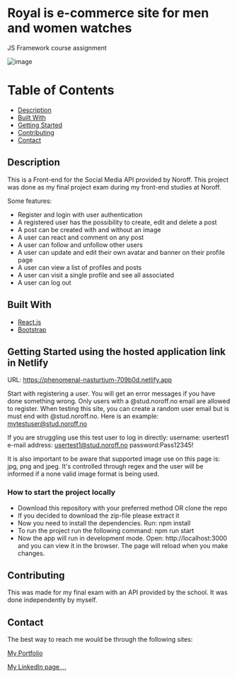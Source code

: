 # Royal is e-commerce site for men and women watches
JS Framework course assignment

![image](https://i.ibb.co/JRp7Kqs/royal-webpage-image.jpg)




# Table of Contents

- [Description](#description)
- [Built With](#built-with)
- [Getting Started](#getting-started)
- [Contributing](#contributing)
- [Contact](#contact)

## Description

This is a Front-end for the Social Media API provided by Noroff. This project was done as my final project exam during my front-end studies at Noroff.

Some features:
- Register and login with user authentication
- A registered user has the possibility to create, edit and delete a post
- A post can be created with and without an image
- A user can react and comment on any post
- A user can follow and unfollow other users
- A user can update and edit their own avatar and banner on their profile   
  page
- A user can view a list of profiles and posts
- A user can visit a single profile and see all associated
- A user can log out

## Built With

- [React.js](https://reactjs.org/)
- [Bootstrap](https://getbootstrap.com)

## Getting Started using the hosted application link in Netlify

URL: https://phenomenal-nasturtium-709b0d.netlify.app

Start with registering a user. You will get an error messages if you have done something wrong. Only users with a @stud.noroff.no email are allowed to register. 
When testing this site, you can create a random user email but is must end with @stud.noroff.no. Here is an example: 
mytestuser@stud.noroff.no

If you are struggling use this test user to log in directly:
username: usertest1
e-mail address: usertest1@stud.noroff.no
password:Pass12345!

It is also important to be aware that supported image use on this page is: jpg, png and jpeg. It's controlled through regex and the user will be informed if a none valid image format is being used.

### How to start the project locally

- Download this repository with your preferred method OR clone the repo
- If you decided to download the zip-file please extract it
- Now you need to install the dependencies. Run: npm install
- To run the project run the following command: npm run start
- Now the app will run in development mode. Open: http://localhost:3000
  and you can view it in the browser. The page will reload when you make changes. 


## Contributing

This was made for my final exam with an API provided by the school. It was done independently by myself.

## Contact

The best way to reach me would be through the following sites:

[My Portfolio](https://www.abjerke.com/)

[My LinkedIn page]( https://www.linkedin.com/in/aina-bjerke-a2b114172/),,,,
